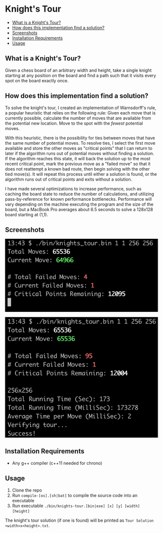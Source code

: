 # Knight's Tour

* [What is a Knight's Tour?](#what-is-a-knights-tour)
* [How does this implementation find a solution?](#how-does-this-implementation-find-a-solution)
* [Screenshots](#screenshots)
* [Installation Requirements](#installation-requirements)
* [Usage](#usage)

## What is a Knight's Tour?

Given a chess board of an arbitrary width and height, take a single knight
starting at any position on the board and find a path such that it visits every
spot on the board exactly once.

## How does this implementation find a solution?

To solve the knight's tour, I created an implementation of Warnsdorff's rule, a
popular heuristic that relies on the following rule: Given each move that is
currently possible, calculate the number of moves that are available from the
potential new location. Move to the spot with the _fewest_ potential moves.

With this heuristic, there is the possibility for ties between moves that have
the same number of potential moves. To resolve ties, I select the first move
available and store the other moves as "critical points" that I can return to
later if the algorithm runs out of potential moves without finding a solution.
If the algorithm reaches this state, it will back the solution up to the most
recent critical point, mark the previous move as a "failed move" so that it does
not reattempt a known bad route, then begin solving with the other tied move(s).
It will repeat this process until either a solution is found, or the algorithm
runs out of critical points and exits without a solution.

I have made several optimizations to increase performance, such as caching the
board state to reduce the number of calculations, and utilizing
pass-by-reference for known performance bottlenecks. Performance will vary
depending on the machine executing the program and the size of the board, but a
MacBook Pro averages about 6.5 seconds to solve a 128x128 board starting at
(1,1).

## Screenshots

![Screenshot of Knight's Tour in progress](README-1.png?raw=true "Knight's Tour in progress")

![Screenshot of program final output](README-2.png?raw=true "Final output")

## Installation Requirements

* Any g++ compiler (c++11 needed for chrono)

## Usage

1. Clone the repo
2. Run `compile-[os].[sh|bat]` to compile the source code into an executable
3. Run executable `./bin/knights-tour.[bin|exe] [x] [y] [width] [height]`

The knight's tour solution (if one is found) will be printed as
`Tour Solution <width>x<height>.txt`.
